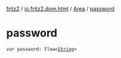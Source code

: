 [fritz2](../../index.md) / [io.fritz2.dom.html](../index.md) / [Area](index.md) / [password](./password.md)

# password

`var password: Flow<`[`String`](https://kotlinlang.org/api/latest/jvm/stdlib/kotlin/-string/index.html)`>`